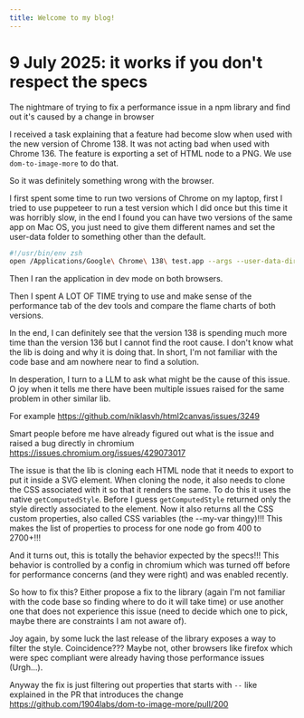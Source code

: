 ```yaml
---
title: Welcome to my blog!
---
```


# 9 July 2025: it works if you don't respect the specs

The nightmare of trying to fix a performance issue in a npm library and find out it's caused by a change in browser

I received a task explaining that a feature had become slow when used with the new version of Chrome 138. It was not acting bad when used with Chrome 136.
The feature is exporting a set of HTML node to a PNG. We use `dom-to-image-more` to do that.

So it was definitely something wrong with the browser.

I first spent some time to run two versions of Chrome on my laptop, first I tried to use puppeteer to run a test version which I did once but this time it was horribly slow, in the end I found you can have two versions of the same app on Mac OS, you just need to give them different names and set the user-data folder to something other than the default.

``` zsh
#!/usr/bin/env zsh
open /Applications/Google\ Chrome\ 138\ test.app --args --user-data-dir="tmp/Google Chrome/138-test/"
```

Then I ran the application in dev mode on both browsers.

Then I spent A LOT OF TIME trying to use and make sense of the performance tab of the dev tools and compare the flame charts of both versions.

In the end, I can definitely see that the version 138 is spending much more time than the version 136 but I cannot find the root cause.
I don't know what the lib is doing and why it is doing that. In short, I'm not familiar with the code base and am nowhere near to find a solution.

In desperation, I turn to a LLM to ask what might be the cause of this issue. O joy when it tells me there have been multiple issues raised for the same problem in other similar lib.

For example https://github.com/niklasvh/html2canvas/issues/3249

Smart people before me have already figured out what is the issue and raised a bug directly in chromium https://issues.chromium.org/issues/429073017

The issue is that the lib is cloning each HTML node that it needs to export to put it inside a SVG element.
When cloning the node, it also needs to clone the CSS associated with it so that it renders the same. To do this it uses the native `getComputedStyle`.
Before I guess `getComputedStyle` returned only the style directly associated to the element. Now it also returns all the CSS custom properties, also called CSS variables (the --my-var thingy)!!!
This makes the list of properties to process for one node go from 400 to 2700+!!!

And it turns out, this is totally the behavior expected by the specs!!! This behavior is controlled by a config in chromium which was turned off before for performance concerns (and they were right) and was enabled recently.

So how to fix this? Either propose a fix to the library (again I'm not familiar with the code base so finding where to do it will take time) or use another one that does not experience this issue (need to decide which one to pick, maybe there are constraints I am not aware of).

Joy again, by some luck the last release of the library exposes a way to filter the style. Coincidence??? Maybe not, other browsers like firefox which were spec compliant were already having those performance issues (Urgh...).

Anyway the fix is just filtering out properties that starts with `--` like explained in the PR that introduces the change https://github.com/1904labs/dom-to-image-more/pull/200


